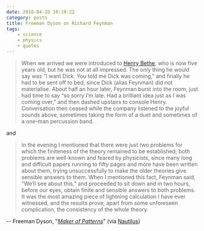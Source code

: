 ```yaml
---
date: 2018-04-26 19:19:22
category: posts
title: Freeman Dyson on Richard Feynman
tags:
    - science
    - physics
    - quotes
---
```


> When we arrived we were introduced to [Henry Bethe](https://www.nytimes.com/1988/02/24/nyregion/bridge-son-of-nobel-prize-winner-is-famed-in-his-own-right.html), who is now five years old, but he was not at all impressed. The only thing he would say was "I want Dick. You told me Dick was coming," and finally he had to be sent off to bed, since Dick (alias Feynman) did not materialise. About half an hour later, Feynman burst into the room, just had time to say “so sorry I’m late. Had a brilliant idea just as I was coming over,” and then dashed upstairs to console Henry. Conversation then ceased while the company listened to the joyful sounds above, sometimes taking the form of a duet and sometimes of a one-man percussion band.

and

>  In the evening I mentioned that there were just two problems for which the finiteness of the theory remained to be established; both problems are well-known and feared by physicists, since many long and difficult papers running to fifty pages and more have been written about them, trying unsuccessfully to make the older theories give sensible answers to them. When I mentioned this fact, Feynman said, "We’ll see about this," and proceeded to sit down and in two hours, before our eyes, obtain finite and sensible answers to both problems. It was the most amazing piece of lightning calculation I have ever witnessed, and the results prove, apart from some unforeseen complication, the consistency of the whole theory.

-- Freeman Dyson, "[_Maker of Patterns_](https://www.amazon.com/Maker-Patterns-Autobiography-Through-Letters/dp/0871403862)" (via [Nautilus](http://nautil.us/issue/59/connections/another-side-of-feynman))

